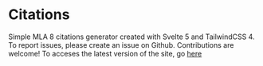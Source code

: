 # Citations
Simple MLA 8 citations generator created with Svelte 5 and TailwindCSS 4. To report issues, please create an issue on Github. Contributions are welcome! To acceses the latest version of the site, go [here](https://citations.joshuarocks.me/)
